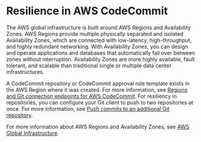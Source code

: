 # Resilience in AWS CodeCommit<a name="disaster-recovery-resiliency"></a>

The AWS global infrastructure is built around AWS Regions and Availability Zones\. AWS Regions provide multiple physically separated and isolated Availability Zones, which are connected with low\-latency, high\-throughput, and highly redundant networking\. With Availability Zones, you can design and operate applications and databases that automatically fail over between zones without interruption\. Availability Zones are more highly available, fault tolerant, and scalable than traditional single or multiple data center infrastructures\. 

A CodeCommit repository or CodeCommit approval rule template exists in the AWS Region where it was created\. For more information, see [Regions and Git connection endpoints for AWS CodeCommit](regions.md)\. For resiliency in repositories, you can configure your Git client to push to two repositories at once\. For more information, see [Push commits to an additional Git repository](how-to-mirror-repo-pushes.md)\.

For more information about AWS Regions and Availability Zones, see [AWS Global Infrastructure](http://aws.amazon.com/about-aws/global-infrastructure/)\.